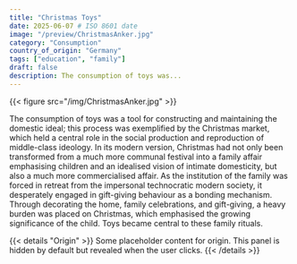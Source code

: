 ```yaml
---
title: "Christmas Toys"
date: 2025-06-07 # ISO 8601 date
image: "/preview/ChristmasAnker.jpg"
category: "Consumption"
country_of_origin: "Germany"
tags: ["education", "family"]
draft: false
description: The consumption of toys was...
---
```


{{< figure src="/img/ChristmasAnker.jpg" >}}

The consumption of toys was a tool for constructing and maintaining the domestic ideal; this process was exemplified by the Christmas market, which held a central role in the social production and reproduction of middle-class ideology. In its modern version, Christmas had not only been transformed from a much more communal festival into a family affair emphasising children and an idealised vision of intimate domesticity, but also a much more commercialised affair. As the institution of the family was forced in retreat from the impersonal technocratic modern society, it desperately engaged in gift-giving behaviour as a bonding mechanism. Through decorating the home, family celebrations, and gift-giving, a heavy burden was placed on Christmas, which emphasised the growing significance of the child. Toys became central to these family rituals.


{{< details "Origin" >}}
Some placeholder content for origin. This panel is hidden by default but revealed when the user clicks.
{{< /details >}}

